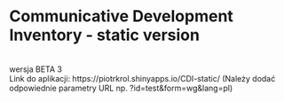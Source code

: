 # Communicative Development Inventory - static version
<br/>
wersja BETA 3
<br/>
Link do aplikacji: https://piotrkrol.shinyapps.io/CDI-static/ (Należy dodać odpowiednie parametry URL np. ?id=test&form=wg&lang=pl)